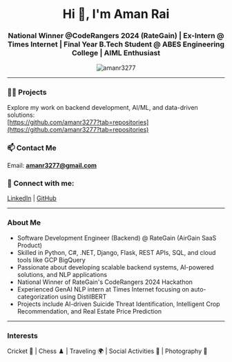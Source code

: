 <h1 align="center">Hi 👋, I'm Aman Rai</h1>

<h3 align="center">
  National Winner @CodeRangers 2024 (RateGain) | Ex-Intern @ Times Internet | Final Year B.Tech Student @ ABES Engineering College | AIML Enthusiast
</h3>

<p align="center">
  <img src="https://komarev.com/ghpvc/?username=amanr3277&label=Profile%20views&color=0e75b6&style=flat" alt="amanr3277" />
</p>

---

### 👨‍💻 Projects  
Explore my work on backend development, AI/ML, and data-driven solutions:  
[https://github.com/amanr3277?tab=repositories](https://github.com/amanr3277?tab=repositories)

### 📫 Contact Me  
Email: **amanr3277@gmail.com**

### 🔗 Connect with me:  
[LinkedIn](https://www.linkedin.com/in/aman-rai-271496203/) | [GitHub](https://github.com/amanr3277)

---

### About Me  
- Software Development Engineer (Backend) @ RateGain (AirGain SaaS Product)  
- Skilled in Python, C#, .NET, Django, Flask, REST APIs, SQL, and cloud tools like GCP BigQuery  
- Passionate about developing scalable backend systems, AI-powered solutions, and NLP applications  
- National Winner of RateGain's CodeRangers 2024 Hackathon  
- Experienced GenAI NLP intern at Times Internet focusing on auto-categorization using DistilBERT  
- Projects include AI-driven Suicide Threat Identification, Intelligent Crop Recommendation, and Real Estate Price Prediction

---

### Interests  
Cricket 🏏 | Chess ♟️ | Traveling 🌍 | Social Activities 🤝 | Photography 📸
